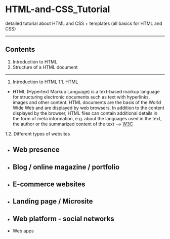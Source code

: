 # HTML-and-CSS_Tutorial

 detailed tutorial about HTML and CSS + templates (all basics for HTML and CSS)

---------------------------------------------------------------------------------------------------------------

## Contents
1. Introduction to HTML
2. Structure of a HTML document


---------------------------------------------------------------------------------------------------------------

1. Introduction to HTML
1.1. HTML
 - HTML (Hypertext Markup Language) is a text-based markup language for structuring electronic documents such as text with hyperlinks, images and other content. HTML documents are the basis of the World Wide Web and are displayed by web browsers. In addition to the content displayed by the browser, HTML files can contain additional details in the form of meta information, e.g. about the languages used in the text, the author or the summarized content of the text --> [W3C](https://www.w3.org/)

1.2. Different types of websites
* Web presence
  -
* Blog / online magazine / portfolio
  -
* E-commerce websites	
  -
* Landing page / Microsite
  -
* Web platform - social networks
  -
* Web apps